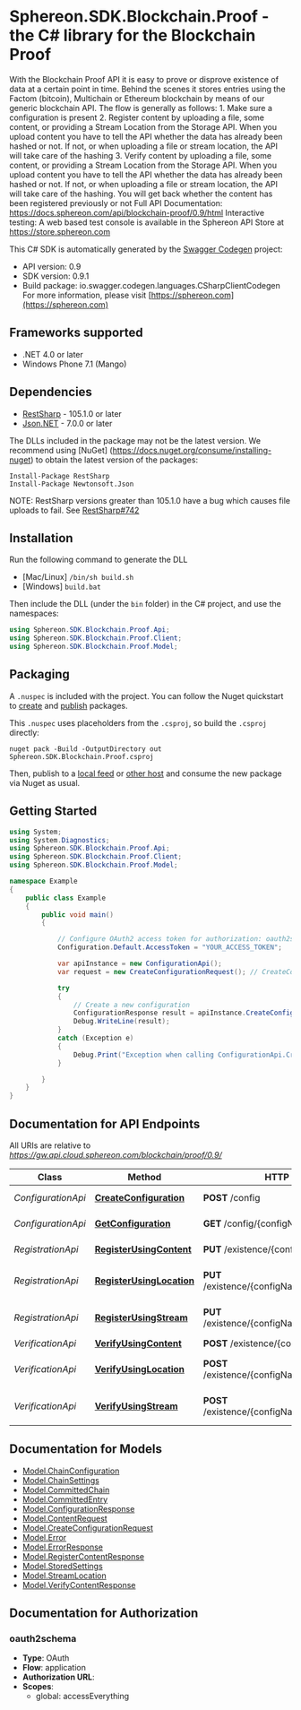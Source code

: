 # Sphereon.SDK.Blockchain.Proof - the C# library for the Blockchain Proof

With the Blockchain Proof API it is easy to prove or disprove existence of data at a certain point in time. Behind the scenes it stores entries using the Factom (bitcoin), Multichain or Ethereum blockchain by means of our generic blockchain API.    The flow is generally as follows:  1. Make sure a configuration is present  2. Register content by uploading a file, some content, or providing a Stream Location from the Storage API. When you upload content you have to tell the API whether the data has already been hashed or not. If not, or when uploading a file or stream location, the API will take care of the hashing  3. Verify content by uploading a file, some content, or providing a Stream Location from the Storage API. When you upload content you have to tell the API whether the data has already been hashed or not. If not, or when uploading a file or stream location, the API will take care of the hashing. You will get back whether the content has been registered previously or not    Full API Documentation: https://docs.sphereon.com/api/blockchain-proof/0.9/html  Interactive testing: A web based test console is available in the Sphereon API Store at https://store.sphereon.com

This C# SDK is automatically generated by the [Swagger Codegen](https://github.com/swagger-api/swagger-codegen) project:

- API version: 0.9
- SDK version: 0.9.1
- Build package: io.swagger.codegen.languages.CSharpClientCodegen
    For more information, please visit [https://sphereon.com](https://sphereon.com)

<a name="frameworks-supported"></a>
## Frameworks supported
- .NET 4.0 or later
- Windows Phone 7.1 (Mango)

<a name="dependencies"></a>
## Dependencies
- [RestSharp](https://www.nuget.org/packages/RestSharp) - 105.1.0 or later
- [Json.NET](https://www.nuget.org/packages/Newtonsoft.Json/) - 7.0.0 or later

The DLLs included in the package may not be the latest version. We recommend using [NuGet] (https://docs.nuget.org/consume/installing-nuget) to obtain the latest version of the packages:
```
Install-Package RestSharp
Install-Package Newtonsoft.Json
```

NOTE: RestSharp versions greater than 105.1.0 have a bug which causes file uploads to fail. See [RestSharp#742](https://github.com/restsharp/RestSharp/issues/742)

<a name="installation"></a>
## Installation
Run the following command to generate the DLL
- [Mac/Linux] `/bin/sh build.sh`
- [Windows] `build.bat`

Then include the DLL (under the `bin` folder) in the C# project, and use the namespaces:
```csharp
using Sphereon.SDK.Blockchain.Proof.Api;
using Sphereon.SDK.Blockchain.Proof.Client;
using Sphereon.SDK.Blockchain.Proof.Model;
```
<a name="packaging"></a>
## Packaging

A `.nuspec` is included with the project. You can follow the Nuget quickstart to [create](https://docs.microsoft.com/en-us/nuget/quickstart/create-and-publish-a-package#create-the-package) and [publish](https://docs.microsoft.com/en-us/nuget/quickstart/create-and-publish-a-package#publish-the-package) packages.

This `.nuspec` uses placeholders from the `.csproj`, so build the `.csproj` directly:

```
nuget pack -Build -OutputDirectory out Sphereon.SDK.Blockchain.Proof.csproj
```

Then, publish to a [local feed](https://docs.microsoft.com/en-us/nuget/hosting-packages/local-feeds) or [other host](https://docs.microsoft.com/en-us/nuget/hosting-packages/overview) and consume the new package via Nuget as usual.

<a name="getting-started"></a>
## Getting Started

```csharp
using System;
using System.Diagnostics;
using Sphereon.SDK.Blockchain.Proof.Api;
using Sphereon.SDK.Blockchain.Proof.Client;
using Sphereon.SDK.Blockchain.Proof.Model;

namespace Example
{
    public class Example
    {
        public void main()
        {

            // Configure OAuth2 access token for authorization: oauth2schema
            Configuration.Default.AccessToken = "YOUR_ACCESS_TOKEN";

            var apiInstance = new ConfigurationApi();
            var request = new CreateConfigurationRequest(); // CreateConfigurationRequest | Create a new Proof of Existence configuration using the provided settings. The context points to a context of the Easy Blockchain API. When you have no own context, simply use 'multichain' without the quotes as context. You will be using our multichain ledger then, which is recomended during development/testing

            try
            {
                // Create a new configuration
                ConfigurationResponse result = apiInstance.CreateConfiguration(request);
                Debug.WriteLine(result);
            }
            catch (Exception e)
            {
                Debug.Print("Exception when calling ConfigurationApi.CreateConfiguration: " + e.Message );
            }

        }
    }
}
```

<a name="documentation-for-api-endpoints"></a>
## Documentation for API Endpoints

All URIs are relative to *https://gw.api.cloud.sphereon.com/blockchain/proof/0.9/*

Class | Method | HTTP request | Description
------------ | ------------- | ------------- | -------------
*ConfigurationApi* | [**CreateConfiguration**](docs/ConfigurationApi.md#createconfiguration) | **POST** /config | Create a new configuration
*ConfigurationApi* | [**GetConfiguration**](docs/ConfigurationApi.md#getconfiguration) | **GET** /config/{configName} | Get configuration
*RegistrationApi* | [**RegisterUsingContent**](docs/RegistrationApi.md#registerusingcontent) | **PUT** /existence/{configName}/content | Register content
*RegistrationApi* | [**RegisterUsingLocation**](docs/RegistrationApi.md#registerusinglocation) | **PUT** /existence/{configName}/streams/location | Register hash using the Storage API
*RegistrationApi* | [**RegisterUsingStream**](docs/RegistrationApi.md#registerusingstream) | **PUT** /existence/{configName}/streams/multipart | Register bytestream/file hash
*VerificationApi* | [**VerifyUsingContent**](docs/VerificationApi.md#verifyusingcontent) | **POST** /existence/{configName}/content | Verify content
*VerificationApi* | [**VerifyUsingLocation**](docs/VerificationApi.md#verifyusinglocation) | **POST** /existence/{configName}/streams/location | Verify hash using the Storage API
*VerificationApi* | [**VerifyUsingStream**](docs/VerificationApi.md#verifyusingstream) | **POST** /existence/{configName}/streams/multipart | Verify bytestream/file hash


<a name="documentation-for-models"></a>
## Documentation for Models

 - [Model.ChainConfiguration](docs/ChainConfiguration.md)
 - [Model.ChainSettings](docs/ChainSettings.md)
 - [Model.CommittedChain](docs/CommittedChain.md)
 - [Model.CommittedEntry](docs/CommittedEntry.md)
 - [Model.ConfigurationResponse](docs/ConfigurationResponse.md)
 - [Model.ContentRequest](docs/ContentRequest.md)
 - [Model.CreateConfigurationRequest](docs/CreateConfigurationRequest.md)
 - [Model.Error](docs/Error.md)
 - [Model.ErrorResponse](docs/ErrorResponse.md)
 - [Model.RegisterContentResponse](docs/RegisterContentResponse.md)
 - [Model.StoredSettings](docs/StoredSettings.md)
 - [Model.StreamLocation](docs/StreamLocation.md)
 - [Model.VerifyContentResponse](docs/VerifyContentResponse.md)


<a name="documentation-for-authorization"></a>
## Documentation for Authorization

<a name="oauth2schema"></a>
### oauth2schema

- **Type**: OAuth
- **Flow**: application
- **Authorization URL**: 
- **Scopes**: 
  - global: accessEverything

